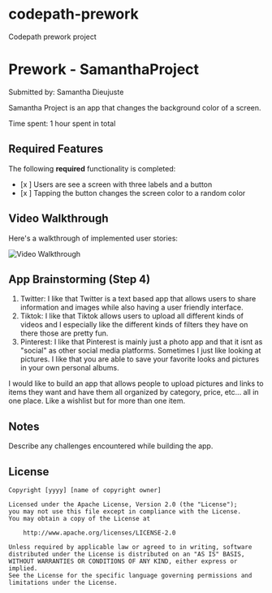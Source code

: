 # codepath-prework
Codepath prework project
# Prework - SamanthaProject

Submitted by: Samantha Dieujuste

Samantha Project is an app that changes the background color of a screen. 

Time spent: 1 hour spent in total

## Required Features

The following **required** functionality is completed:

- [x ] Users are see a screen with three labels and a button
- [x ] Tapping the button changes the screen color to a random color
 
## Video Walkthrough

Here's a walkthrough of implemented user stories:

<img src='[http://i.imgur.com/walkthrough.gif](https://i.imgur.com/ubYGYCg.gif)' title='Video Walkthrough' width='' alt='Video Walkthrough' />

## App Brainstorming (Step 4)
1. Twitter: I like that Twitter is a text based app that allows users to share information and images while also having a user friendly interface.
2. Tiktok: I like that Tiktok allows users to upload all different kinds of videos and I especially like the different kinds of filters they have on there those are pretty fun.
3. Pinterest: I like that Pinterest is mainly just a photo app and that it isnt as "social" as other social media platforms. Sometimes I just like looking at pictures. I like that you are able to save your favorite looks and pictures in your own personal albums.

I would like to build an app that allows people to upload pictures and links to items they want and have them all organized by category, price, etc... all in one place. Like a wishlist but for more than one item.

## Notes

Describe any challenges encountered while building the app.


## License

    Copyright [yyyy] [name of copyright owner]

    Licensed under the Apache License, Version 2.0 (the "License");
    you may not use this file except in compliance with the License.
    You may obtain a copy of the License at

        http://www.apache.org/licenses/LICENSE-2.0

    Unless required by applicable law or agreed to in writing, software
    distributed under the License is distributed on an "AS IS" BASIS,
    WITHOUT WARRANTIES OR CONDITIONS OF ANY KIND, either express or implied.
    See the License for the specific language governing permissions and
    limitations under the License.
